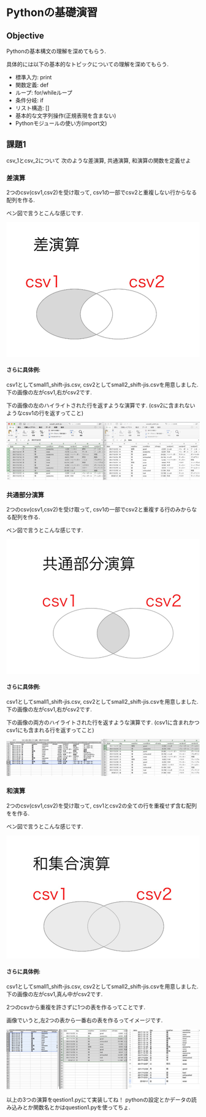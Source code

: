 # Pythonの基礎演習

## Objective

Pythonの基本構文の理解を深めてもらう.

具体的には以下の基本的なトピックについての理解を深めてもらう.

- 標準入力: print
- 関数定義: def
- ループ: for/whileループ
- 条件分岐: if
- リスト構造: \[\]
- 基本的な文字列操作(正規表現を含まない)
- Pythonモジュールの使い方(import文)

## 課題1

csv_1とcsv_2について
次のような差演算, 共通演算, 和演算の関数を定義せよ

### 差演算

2つのcsv(csv1,csv2)を受け取って,
csv1の一部でcsv2と重複しない行からなる配列を作る.

ベン図で言うとこんな感じです.

![ベン図1](ben_dif.png)

#### さらに具体例:

csv1としてsmall1_shift-jis.csv,
csv2としてsmall2_shift-jis.csvを用意しました.
下の画像の左がcsv1,右がcsv2です.

下の画像の左のハイライトされた行を返すような演算です.
(csv2に含まれないようなcsv1の行を返すってこと)

![参考1](difference.jpg)

### 共通部分演算
2つのcsv(csv1,csv2)を受け取って,
csv1の一部でcsv2と重複する行のみからなる配列を作る.

ベン図で言うとこんな感じです.

![ベン図2](ben_intersect.png)

#### さらに具体例:

csv1としてsmall1_shift-jis.csv,
csv2としてsmall2_shift-jis.csvを用意しました.
下の画像の左がcsv1,右がcsv2です.

下の画像の両方のハイライトされた行を返すような演算です.
(csv1に含まれかつcsv1にも含まれる行を返すってこと)

![参考2](intersect.jpg)

### 和演算

2つのcsv(csv1,csv2)を受け取って,
csv1とcsv2の全ての行を重複せず含む配列をを作る.

ベン図で言うとこんな感じです.

![ベン図3](ben_union.png)

#### さらに具体例:

csv1としてsmall1_shift-jis.csv,
csv2としてsmall2_shift-jis.csvを用意しました.
下の画像の左がcsv1,真ん中がcsv2です.

2つのcsvから重複を許さずに1つの表を作るってことです.

画像でいうと,左2つの表から一番右の表を作るってイメージです.

![参考](union.jpg)

以上の3つの演算をqestion1.pyにて実装してね！
pythonの設定とかデータの読み込みとか関数名とかはquestion1.pyを使ってちょ.
